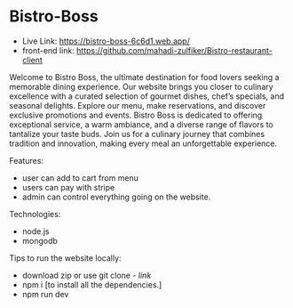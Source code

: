 # Bistro-Boss

- Live Link: https://bistro-boss-6c6d1.web.app/
- front-end link: https://github.com/mahadi-zulfiker/Bistro-restaurant-client

Welcome to Bistro Boss, the ultimate destination for food lovers seeking a memorable dining experience. Our website brings you closer to culinary excellence with a curated selection of gourmet dishes, chef’s specials, and seasonal delights. Explore our menu, make reservations, and discover exclusive promotions and events. Bistro Boss is dedicated to offering exceptional service, a warm ambiance, and a diverse range of flavors to tantalize your taste buds. Join us for a culinary journey that combines tradition and innovation, making every meal an unforgettable experience.

Features: 
- user can add to cart from menu
- users can pay with stripe
- admin can control everything going on the website.

Technologies:
- node.js
- mongodb

Tips to run the website locally:
- download zip or use git clone - *link*
- npm i [to install all the dependencies.]
- npm run dev
